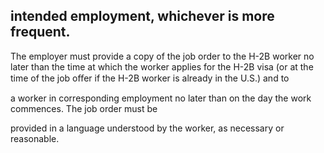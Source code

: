 ## intended employment, whichever is more frequent.

The employer must provide a copy of the job order to the H-2B worker no later than the time at which the worker applies for the H-2B visa (or at the time of the job oﬀer if the H-2B worker is already in the U.S.) and to

a worker in corresponding employment no later than on the day the work commences. The job order must be

provided in a language understood by the worker, as necessary or reasonable.